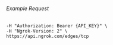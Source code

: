 
###### Example Request
```curl \
-H "Authorization: Bearer {API_KEY}" \
-H "Ngrok-Version: 2" \
https://api.ngrok.com/edges/tcp
